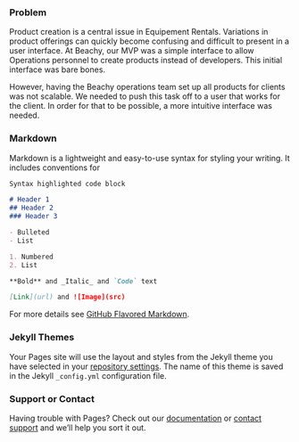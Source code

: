 ### Problem
Product creation is a central issue in Equipement Rentals. Variations in product offerings can quickly become confusing and difficult to present in a user interface. At Beachy, our MVP was a simple interface to allow Operations personnel to create products instead of developers. This initial interface was bare bones. 

However, having the Beachy operations team set up all products for clients was not scalable. We needed to push this task off to a user that works for the client. In order for that to be possible, a more intuitive interface was needed.

### Markdown

Markdown is a lightweight and easy-to-use syntax for styling your writing. It includes conventions for

```markdown
Syntax highlighted code block

# Header 1
## Header 2
### Header 3

- Bulleted
- List

1. Numbered
2. List

**Bold** and _Italic_ and `Code` text

[Link](url) and ![Image](src)
```

For more details see [GitHub Flavored Markdown](https://guides.github.com/features/mastering-markdown/).

### Jekyll Themes

Your Pages site will use the layout and styles from the Jekyll theme you have selected in your [repository settings](https://github.com/erinpagemd/product-creation-workflow/settings). The name of this theme is saved in the Jekyll `_config.yml` configuration file.

### Support or Contact

Having trouble with Pages? Check out our [documentation](https://help.github.com/categories/github-pages-basics/) or [contact support](https://github.com/contact) and we’ll help you sort it out.
